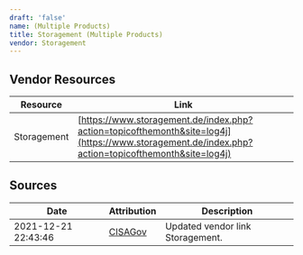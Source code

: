```yaml
---
draft: 'false'
name: (Multiple Products)
title: Storagement (Multiple Products)
vendor: Storagement
---
```


## Vendor Resources
| Resource | Link |
| --- | --- |
| Storagement | [https://www.storagement.de/index.php?action=topicofthemonth&site=log4j](https://www.storagement.de/index.php?action=topicofthemonth&site=log4j) |



## Sources
| Date | Attribution | Description |
| --- | --- | --- |
| 2021-12-21 22:43:46 | [CISAGov](https://raw.githubusercontent.com/cisagov/log4j-affected-db/develop/README.md) | Updated vendor link Storagement.  |
